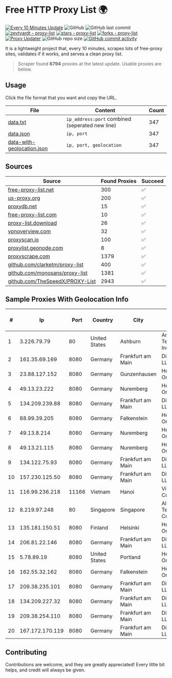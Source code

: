
# Free HTTP Proxy List 🌍

[![Every 10 Minutes Update](https://github.com/mertguvencli/http-proxy-list/actions/workflows/main.yml/badge.svg?branch=main)](https://github.com/mertguvencli/http-proxy-list/actions/workflows/main.yml)
![GitHub](https://img.shields.io/github/license/mertguvencli/http-proxy-list)
![GitHub last commit](https://img.shields.io/github/last-commit/mertguvencli/http-proxy-list)
[![zevtyardt - proxy-list](https://img.shields.io/static/v1?label=zevtyardt&message=proxy-list&color=blue&logo=github)](https://github.com/zevtyardt/proxy-list "Go to GitHub repo")
[![stars - proxy-list](https://img.shields.io/github/stars/zevtyardt/proxy-list?style=social)](https://github.com/zevtyardt/proxy-list)
[![forks - proxy-list](https://img.shields.io/github/forks/zevtyardt/proxy-list?style=social)](https://github.com/zevtyardt/proxy-list)
[![Proxy Updater](https://github.com/zevtyardt/proxy-list/workflows/Proxy%20Updater/badge.svg)](https://github.com/zevtyardt/proxy-list/actions?query=workflow:"Proxy+Updater")
![GitHub repo size](https://img.shields.io/github/repo-size/zevtyardt/proxy-list)
[![GitHub commit activity](https://img.shields.io/github/commit-activity/m/zevtyardt/proxy-list?logo=commits)](https://github.com/zevtyardt/proxy-list/commits/main)

It is a lightweight project that, every 10 minutes, scrapes lots of free-proxy sites, validates if it works, and serves a clean proxy list.

> Scraper found **6794** proxies at the latest update. Usable proxies are below.

## Usage

Click the file format that you want and copy the URL.

|File|Content|Count|
|----|-------|-----|
|[data.txt](https://raw.githubusercontent.com/mertguvencli/http-proxy-list/main/proxy-list/data.txt)|`ip_address:port` combined (seperated new line)|347|
|[data.json](https://raw.githubusercontent.com/mertguvencli/http-proxy-list/main/proxy-list/data.json)|`ip, port`|347|
|[data-with-geolocation.json](https://raw.githubusercontent.com/mertguvencli/http-proxy-list/main/proxy-list/data-with-geolocation.json)|`ip, port, geolocation`|347|

## Sources

|Source|Found Proxies|Succeed|
|------|-------------|-------|
|[free-proxy-list.net](https://free-proxy-list.net)|300|✅|
|[us-proxy.org](https://www.us-proxy.org)|200|✅|
|[proxydb.net](http://proxydb.net)|15|✅|
|[free-proxy-list.com](https://free-proxy-list.com/?page=&port=&type%5B%5D=http&type%5B%5D=https&up_time=0&search=Search)|10|✅|
|[proxy-list.download](https://www.proxy-list.download/HTTP)|26|✅|
|[vpnoverview.com](https://vpnoverview.com/privacy/anonymous-browsing/free-proxy-servers)|32|✅|
|[proxyscan.io](https://www.proxyscan.io)|100|✅|
|[proxylist.geonode.com](https://proxylist.geonode.com/api/proxy-list?limit=300&page=1&sort_by=lastChecked&sort_type=desc&protocols=http,https)|8|✅|
|[proxyscrape.com](https://api.proxyscrape.com/v2/?request=displayproxies&protocol=http&timeout=10000&country=all&ssl=all&anonymity=all)|1379|✅|
|[github.com/clarketm/proxy-list](https://raw.githubusercontent.com/clarketm/proxy-list/master/proxy-list-raw.txt)|400|✅|
|[github.com/monosans/proxy-list](https://raw.githubusercontent.com/monosans/proxy-list/main/proxies/http.txt)|1381|✅|
|[github.com/TheSpeedX/PROXY-List](https://raw.githubusercontent.com/TheSpeedX/PROXY-List/master/http.txt)|2943|✅|


## Sample Proxies With Geolocation Info

|#|Ip|Port|Country|City|Internet Service Provider|
|-|--|----|-------|----|-------------------------|
|1|3.226.79.79|80|United States|Ashburn|Amazon Technologies Inc.|
|2|161.35.69.169|8080|Germany|Frankfurt am Main|DigitalOcean, LLC|
|3|23.88.127.152|8080|Germany|Gunzenhausen|Hetzner Online GmbH|
|4|49.13.23.222|8080|Germany|Nuremberg|Hetzner Online GmbH|
|5|134.209.239.88|8080|Germany|Frankfurt am Main|DigitalOcean, LLC|
|6|88.99.39.205|8080|Germany|Falkenstein|Hetzner Online GmbH|
|7|49.13.8.214|8080|Germany|Nuremberg|Hetzner Online GmbH|
|8|49.13.21.115|8080|Germany|Nuremberg|Hetzner Online GmbH|
|9|134.122.75.93|8080|Germany|Frankfurt am Main|DigitalOcean, LLC|
|10|157.230.125.50|8080|Germany|Frankfurt am Main|DigitalOcean, LLC|
|11|116.99.236.218|11166|Vietnam|Hanoi|Viettel Corporation|
|12|8.219.97.248|80|Singapore|Singapore|Alibaba (US) Technology Co., Ltd.|
|13|135.181.150.51|8080|Finland|Helsinki|Hetzner Online GmbH|
|14|206.81.22.146|8080|Germany|Frankfurt am Main|DigitalOcean, LLC|
|15|5.78.89.19|8080|United States|Portland|Hetzner Online GmbH|
|16|162.55.32.162|8080|Germany|Falkenstein|Hetzner Online GmbH|
|17|209.38.235.101|8080|Germany|Frankfurt am Main|DigitalOcean, LLC|
|18|134.209.227.32|8080|Germany|Frankfurt am Main|DigitalOcean, LLC|
|19|209.38.254.110|8080|Germany|Frankfurt am Main|DigitalOcean, LLC|
|20|167.172.170.119|8080|Germany|Frankfurt am Main|DigitalOcean, LLC|



## Contributing

Contributions are welcome, and they are greatly appreciated! Every
little bit helps, and credit will always be given.

